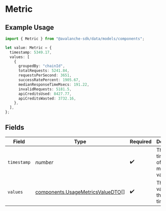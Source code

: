 # Metric

## Example Usage

```typescript
import { Metric } from "@avalanche-sdk/data/models/components";

let value: Metric = {
  timestamp: 5349.17,
  values: [
    {
      groupedBy: "chainId",
      totalRequests: 5241.84,
      requestsPerSecond: 3651,
      successRatePercent: 1905.67,
      medianResponseTimeMsecs: 191.22,
      invalidRequests: 5181.5,
      apiCreditsUsed: 8427.77,
      apiCreditsWasted: 3732.16,
    },
  ],
};
```

## Fields

| Field                                                                                | Type                                                                                 | Required                                                                             | Description                                                                          |
| ------------------------------------------------------------------------------------ | ------------------------------------------------------------------------------------ | ------------------------------------------------------------------------------------ | ------------------------------------------------------------------------------------ |
| `timestamp`                                                                          | *number*                                                                             | :heavy_check_mark:                                                                   | The timestamp of the metrics value                                                   |
| `values`                                                                             | [components.UsageMetricsValueDTO](../../models/components/usagemetricsvaluedto.md)[] | :heavy_check_mark:                                                                   | The metrics values for the timestamp                                                 |